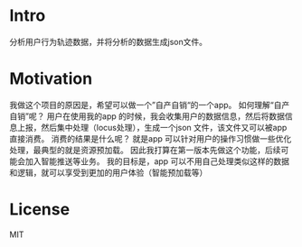 # Intro
分析用户行为轨迹数据，并将分析的数据生成json文件。

# Motivation
我做这个项目的原因是，希望可以做一个”自产自销“的一个app。 如何理解“自产自销”呢？
用户在使用我的app 的时候，我会收集用户的数据信息，然后将数据信息上报，然后集中处理（locus处理），生成一个json 文件，该文件又可以被app
直接消费。 消费的结果是什么呢？   就是app 可以针对用户的操作习惯做一些优化处理，最典型的就是资源预加载。
因此我打算在第一版本先做这个功能，后续可能会加入智能推送等业务。
我的目标是，app 可以不用自己处理类似这样的数据和逻辑，就可以享受到更加的用户体验（智能预加载等）

# License
MIT
